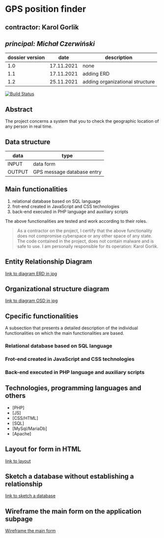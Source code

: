 # GPS position finder

## contractor: Karol Gorlik
## _principal: Michał Czerwiński_


| dossier version | date | description |
| ------ | ------ | ------ |
| 1.0 | 17.11.2021 | none |
| 1.1 | 17.11.2021 | adding ERD |
| 1.2 | 25.11.2021 | adding organizational structure |

[![Build Status](https://travis-ci.org/joemccann/dillinger.svg?branch=master)](https://travis-ci.org/joemccann/dillinger)

## Abstract 
The project concerns a system that you to check the geographic location of any person in real time.

## Data structure

| data | type |
| ------ | ------ |
| INPUT | data form |
| OUTPUT | GPS message database entry |

## Main functionalities

1. relational database based on SQL language
1. frot-end created in JavaScript and CSS technologies
1. back-end executed in PHP language and auxiliary scripts

The above functionalities are tested and work according to their roles.

> As a contractor on the project, I certify that the above functionality 
> does not compromise cyberspace or any other space of any state. 
> The code contained in the project, does not contain malware and is safe to use. 
> I am personally responsible for its operation: Karol Gorlik.

## Entity Relationship Diagram

[link to diagram ERD in jpg][erd]

## Organizational structure diagram

[link to diagram OSD in jpg][osd]

## Cpecific functionalities

A subsection that presents a detailed description of the individual functionalities on which the main functionalities are based.

### Relational database based on SQL language

### Frot-end created in JavaScript and CSS technologies

### Back-end executed in PHP language and auxiliary scripts

## Technologies, programming languages and others

- [PHP]
- [JS]
- [CSS/HTML]
- [SQL]
- [MySql/MariaDb]
- [Apache]
## Layout for form in HTML

[link to layout][form]
## Sketch a database without establishing a relationship

[link to sketch a database][db]
## Wireframe the main form on the application subpage

[Wireframe the main form][wireframeMain]

 [erd]: <https://github.com/Michal3456/3bi5/blob/main/4/sprites/erd%20diagram.png>
 [osd]: <https://github.com/Michal3456/3bi5/blob/main/4/sprites/osd.png>
 [form]: <https://github.com/Michal3456/3bi5/blob/main/4/sprites/layout.png>
 [wireframeMain]: <https://github.com/Michal3456/3bi5/blob/main/4/sprites/wire.png>
 [db]: <https://github.com/Michal3456/3bi5/blob/main/4/sprites/database.png>
